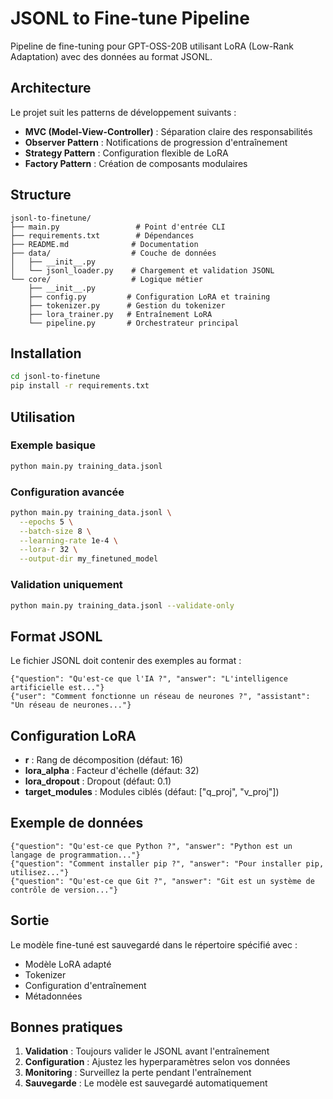 # JSONL to Fine-tune Pipeline

Pipeline de fine-tuning pour GPT-OSS-20B utilisant LoRA (Low-Rank Adaptation) avec des données au format JSONL.

## Architecture

Le projet suit les patterns de développement suivants :

- **MVC (Model-View-Controller)** : Séparation claire des responsabilités
- **Observer Pattern** : Notifications de progression d'entraînement
- **Strategy Pattern** : Configuration flexible de LoRA
- **Factory Pattern** : Création de composants modulaires

## Structure

```
jsonl-to-finetune/
├── main.py                 # Point d'entrée CLI
├── requirements.txt        # Dépendances
├── README.md              # Documentation
├── data/                  # Couche de données
│   ├── __init__.py
│   └── jsonl_loader.py    # Chargement et validation JSONL
└── core/                  # Logique métier
    ├── __init__.py
    ├── config.py         # Configuration LoRA et training
    ├── tokenizer.py      # Gestion du tokenizer
    ├── lora_trainer.py   # Entraînement LoRA
    └── pipeline.py       # Orchestrateur principal
```

## Installation

```bash
cd jsonl-to-finetune
pip install -r requirements.txt
```

## Utilisation

### Exemple basique

```bash
python main.py training_data.jsonl
```

### Configuration avancée

```bash
python main.py training_data.jsonl \
  --epochs 5 \
  --batch-size 8 \
  --learning-rate 1e-4 \
  --lora-r 32 \
  --output-dir my_finetuned_model
```

### Validation uniquement

```bash
python main.py training_data.jsonl --validate-only
```

## Format JSONL

Le fichier JSONL doit contenir des exemples au format :

```jsonl
{"question": "Qu'est-ce que l'IA ?", "answer": "L'intelligence artificielle est..."}
{"user": "Comment fonctionne un réseau de neurones ?", "assistant": "Un réseau de neurones..."}
```

## Configuration LoRA

- **r** : Rang de décomposition (défaut: 16)
- **lora_alpha** : Facteur d'échelle (défaut: 32)
- **lora_dropout** : Dropout (défaut: 0.1)
- **target_modules** : Modules ciblés (défaut: ["q_proj", "v_proj"])

## Exemple de données

```jsonl
{"question": "Qu'est-ce que Python ?", "answer": "Python est un langage de programmation..."}
{"question": "Comment installer pip ?", "answer": "Pour installer pip, utilisez..."}
{"question": "Qu'est-ce que Git ?", "answer": "Git est un système de contrôle de version..."}
```

## Sortie

Le modèle fine-tuné est sauvegardé dans le répertoire spécifié avec :
- Modèle LoRA adapté
- Tokenizer
- Configuration d'entraînement
- Métadonnées

## Bonnes pratiques

1. **Validation** : Toujours valider le JSONL avant l'entraînement
2. **Configuration** : Ajustez les hyperparamètres selon vos données
3. **Monitoring** : Surveillez la perte pendant l'entraînement
4. **Sauvegarde** : Le modèle est sauvegardé automatiquement

